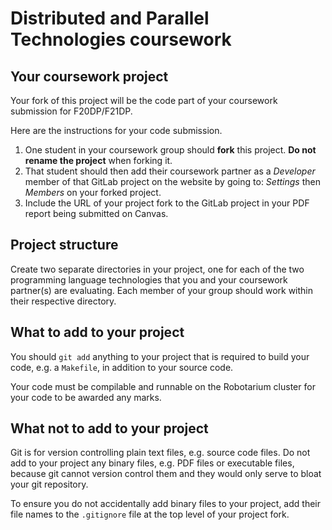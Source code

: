 # Distributed and Parallel Technologies coursework

## Your coursework project

Your fork of this project will be the code part of your coursework
submission for F20DP/F21DP.

Here are the instructions for your code submission.

1. One student in your coursework group should __fork__ this
   project. __Do not rename the project__ when forking it.
2. That student should then add their coursework partner as a
    _Developer_ member of that GitLab project on the website by going
    to: _Settings_ then _Members_ on your forked project.
3. Include the URL of your project fork to the GitLab project in your
   PDF report being submitted on Canvas.

## Project structure

Create two separate directories in your project, one for each of the
two programming language technologies that you and your coursework
partner(s) are evaluating. Each member of your group should work
within their respective directory.

## What to add to your project

You should `git add` anything to your project that is required to
build your code, e.g. a `Makefile`, in addition to your source code.

Your code must be compilable and runnable on the Robotarium cluster
for your code to be awarded any marks.

## What not to add to your project

Git is for version controlling plain text files, e.g. source code
files. Do not add to your project any binary files, e.g. PDF files or
executable files, because git cannot version control them and they
would only serve to bloat your git repository.

To ensure you do not accidentally add binary files to your project,
add their file names to the `.gitignore` file at the top level of your
project fork.
